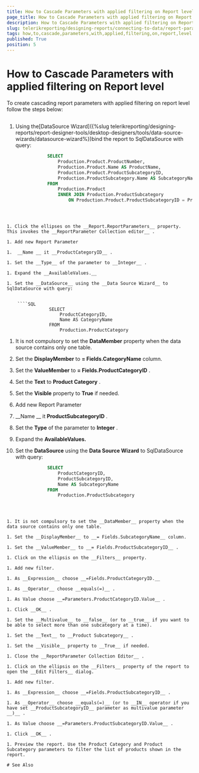```yaml
---
title: How to Cascade Parameters with applied filtering on Report level
page_title: How to Cascade Parameters with applied filtering on Report level | for Telerik Reporting Documentation
description: How to Cascade Parameters with applied filtering on Report level
slug: telerikreporting/designing-reports/connecting-to-data/report-parameters/how-to-cascade-parameters-with-applied-filtering-on-report-level
tags: how,to,cascade,parameters,with,applied,filtering,on,report,level
published: True
position: 5
---
```


# How to Cascade Parameters with applied filtering on Report level



To create cascading report parameters with applied filtering on report level follow the steps below:    	

## 

1. Using the[DataSource Wizard]({%slug telerikreporting/designing-reports/report-designer-tools/desktop-designers/tools/data-source-wizards/datasource-wizard%})bind the report to SqlDataSource with query:

	
    ````SQL
				SELECT
					Production.Product.ProductNumber,
					Production.Product.Name AS ProductName,
					Production.Product.ProductSubcategoryID,
					Production.ProductSubcategory.Name AS SubcategoryName
				FROM
					Production.Product
					INNER JOIN Production.ProductSubcategory
						ON Production.Product.ProductSubcategoryID = Production.ProductSubcategory.ProductSubcategoryID
````



1. Click the ellipses on the __Report.ReportParameters__ property. This invokes the __ReportParameter Collection editor__ .

1. Add new Report Parameter

1.  __Name __ it __ProductCategoryID__ .

1. Set the __Type__ of the parameter to __Integer__ .

1. Expand the __AvailableValues.__ 

1. Set the __DataSource__ using the __Data Source Wizard__ to SqlDataSource with query:

	
    ````SQL
				SELECT
					ProductCategoryID,
					Name AS CategoryName
				FROM
					Production.ProductCategory
````



1. It is not compulsory to set the __DataMember__ property when the data source contains only one table.

1. Set the __DisplayMember__ to __= Fields.CategoryName__ column.

1. Set the __ValueMember__ to __= Fields.ProductCategoryID__ .

1. Set the __Text__ to __Product Category__ .

1. Set the __Visible__ property to __True__ if needed.

1. Add new Report Parameter

1.  __Name __ it __ProductSubcategoryID__ .

1. Set the __Type__ of the parameter to __Integer__ .

1. Expand the __AvailableValues.__ 

1. Set the __DataSource__ using the __Data Source Wizard__ to SqlDataSource with query:

	
    ````SQL
				SELECT
					ProductCategoryID,
					ProductSubcategoryID,
					Name AS SubcategoryName
				FROM
					Production.ProductSubcategory
````



1. It is not compulsory to set the __DataMember__ property when the data source contains only one table.

1. Set the __DisplayMember__ to __= Fields.SubcategoryName__ column.

1. Set the __ValueMember__ to __= Fields.ProductSubcategoryID__ .

1. Click on the ellipsis on the __Filters__ property.

1. Add new filter.

1. As __Expression__ choose __=Fields.ProductCategoryID.__ 

1. As __Operator__ choose __equals(=)__ .

1. As Value choose __=Parameters.ProductCategoryID.Value__ .

1. Click __OK__ .

1. Set the __Multivalue__ to __false__ (or to __true__ if you want to be able to select more than one subcategory at a time).

1. Set the __Text__ to __Product Subcategory__ .

1. Set the __Visible__ property to __True__ if needed.

1. Close the __ReportParameter Collection Editor__ .

1. Click on the ellipsis on the __Filters__ property of the report to open the __Edit Filters__ dialog.

1. Add new filter.

1. As __Expression__ choose __=Fields.ProductSubcategoryID__ .

1. As __Operator__ choose __equals(=)__ (or to __IN__ operator if you have set __ProductSubcategoryID__ parameter as multivalue parameter __)__ .

1. As Value choose __=Parameters.ProductSubcategoryID.Value__ .

1. Click __OK__ .

1. Preview the report. Use the Product Category and Product Subcategory parameters to filter the list of products shown in the report.

# See Also


